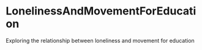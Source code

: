 # LonelinessAndMovementForEducation
Exploring the relationship between loneliness and movement for education
